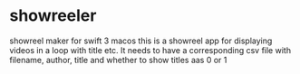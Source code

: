 # showreeler
showreel maker for swift 3 macos
this is a showreel app for displaying videos in a loop with title etc. It needs to have a corresponding csv file with filename, author, title and whether to show titles aas 0 or 1 
